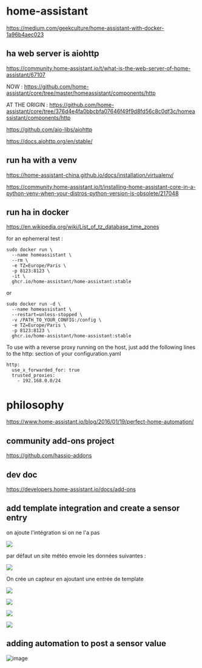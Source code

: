 # home-assistant

https://medium.com/geekculture/home-assistant-with-docker-1a96b4aec023

## ha web server is aiohttp

https://community.home-assistant.io/t/what-is-the-web-server-of-home-assistant/67107

NOW : https://github.com/home-assistant/core/tree/master/homeassistant/components/http

AT THE ORIGIN : https://github.com/home-assistant/core/tree/376d4e4fa0bbcbfa07646f49f9d8fd56c8c0df3c/homeassistant/components/http

https://github.com/aio-libs/aiohttp

https://docs.aiohttp.org/en/stable/

## run ha with a venv

https://home-assistant-china.github.io/docs/installation/virtualenv/

https://community.home-assistant.io/t/installing-home-assistant-core-in-a-python-venv-when-your-distros-python-version-is-obsolete/217048

## run ha in docker

https://en.wikipedia.org/wiki/List_of_tz_database_time_zones

for an ephemeral test : 

```
sudo docker run \
  --name homeassistant \
  --rm \
  -e TZ=Europe/Paris \
  -p 8123:8123 \
  -it \
  ghcr.io/home-assistant/home-assistant:stable
```
or 
```
sudo docker run -d \
  --name homeassistant \
  --restart=unless-stopped \
  -v /PATH_TO_YOUR_CONFIG:/config \
  -e TZ=Europe/Paris \
  -p 8123:8123 \
  ghcr.io/home-assistant/home-assistant:stable
```
To use with a reverse proxy running on the host, just add the following lines to the http: section of your configuration.yaml

```
http:
  use_x_forwarded_for: true
  trusted_proxies:
    - 192.168.0.0/24
```

# philosophy 

https://www.home-assistant.io/blog/2016/01/19/perfect-home-automation/

## community add-ons project

https://github.com/hassio-addons

## dev doc

https://developers.home-assistant.io/docs/add-ons

## add template integration and create a sensor entry

on ajoute l'intégration si on ne l'a pas

![](https://github.com/dromotherm/sandbox/assets/43913055/4275457b-643f-4ba4-9085-710a1cdbeaba)

par défaut un site météo envoie les données suivantes :

![](https://github.com/dromotherm/sandbox/assets/43913055/2acfe4ec-6f43-48c8-87c5-3eb2b5af31cf)

On crée un capteur en ajoutant une entrée de template

![](https://github.com/dromotherm/sandbox/assets/43913055/216990c1-7d30-4556-b615-b2935588cabd)

![](https://github.com/dromotherm/sandbox/assets/43913055/82ed30e8-8d30-4a3c-9896-0280da39d40a)

![](https://github.com/dromotherm/sandbox/assets/43913055/d2832a97-7232-4420-afc0-30b25388ffa2)

![](https://github.com/dromotherm/sandbox/assets/43913055/793a88b3-1d3e-4e2a-996c-c6340b45f354)


## adding automation to post a sensor value

![image](https://github.com/dromotherm/sandbox/assets/24553739/3734e56d-01a2-4fd2-8cc8-75a786b20940)
